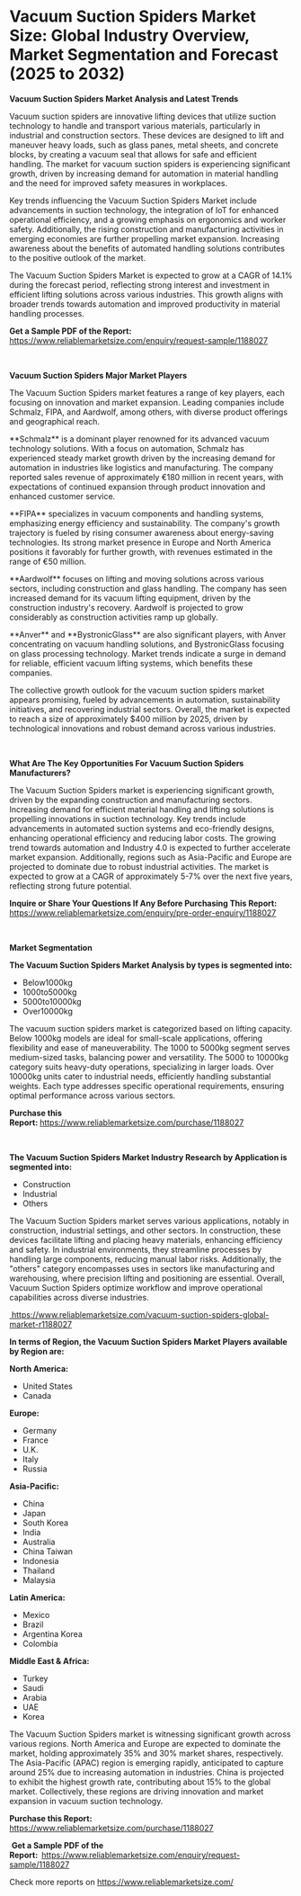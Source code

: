 <p><h1>Vacuum Suction Spiders Market Size: Global Industry Overview, Market Segmentation and Forecast (2025 to 2032)</h1></p><p><strong>Vacuum Suction Spiders Market Analysis and Latest Trends</strong></p>
<p><p>Vacuum suction spiders are innovative lifting devices that utilize suction technology to handle and transport various materials, particularly in industrial and construction sectors. These devices are designed to lift and maneuver heavy loads, such as glass panes, metal sheets, and concrete blocks, by creating a vacuum seal that allows for safe and efficient handling. The market for vacuum suction spiders is experiencing significant growth, driven by increasing demand for automation in material handling and the need for improved safety measures in workplaces.</p><p>Key trends influencing the Vacuum Suction Spiders Market include advancements in suction technology, the integration of IoT for enhanced operational efficiency, and a growing emphasis on ergonomics and worker safety. Additionally, the rising construction and manufacturing activities in emerging economies are further propelling market expansion. Increasing awareness about the benefits of automated handling solutions contributes to the positive outlook of the market.</p><p>The Vacuum Suction Spiders Market is expected to grow at a CAGR of 14.1% during the forecast period, reflecting strong interest and investment in efficient lifting solutions across various industries. This growth aligns with broader trends towards automation and improved productivity in material handling processes.</p></p>
<p><strong>Get a Sample PDF of the Report:&nbsp;</strong> <a href="https://www.reliablemarketsize.com/enquiry/request-sample/1188027?utm_campaign=2945&utm_medium=2&utm_source=Github&utm_content=ia&utm_term=30032025&utm_id=vacuum-suction-spiders">https://www.reliablemarketsize.com/enquiry/request-sample/1188027</a></p>
<p>&nbsp;</p>
<p><strong>Vacuum Suction Spiders Major Market Players</strong></p>
<p><p>The Vacuum Suction Spiders market features a range of key players, each focusing on innovation and market expansion. Leading companies include Schmalz, FIPA, and Aardwolf, among others, with diverse product offerings and geographical reach.</p><p>**Schmalz** is a dominant player renowned for its advanced vacuum technology solutions. With a focus on automation, Schmalz has experienced steady market growth driven by the increasing demand for automation in industries like logistics and manufacturing. The company reported sales revenue of approximately €180 million in recent years, with expectations of continued expansion through product innovation and enhanced customer service.</p><p>**FIPA** specializes in vacuum components and handling systems, emphasizing energy efficiency and sustainability. The company's growth trajectory is fueled by rising consumer awareness about energy-saving technologies. Its strong market presence in Europe and North America positions it favorably for further growth, with revenues estimated in the range of €50 million.</p><p>**Aardwolf** focuses on lifting and moving solutions across various sectors, including construction and glass handling. The company has seen increased demand for its vacuum lifting equipment, driven by the construction industry's recovery. Aardwolf is projected to grow considerably as construction activities ramp up globally.</p><p>**Anver** and **BystronicGlass** are also significant players, with Anver concentrating on vacuum handling solutions, and BystronicGlass focusing on glass processing technology. Market trends indicate a surge in demand for reliable, efficient vacuum lifting systems, which benefits these companies.</p><p>The collective growth outlook for the vacuum suction spiders market appears promising, fueled by advancements in automation, sustainability initiatives, and recovering industrial sectors. Overall, the market is expected to reach a size of approximately $400 million by 2025, driven by technological innovations and robust demand across various industries.</p></p>
<p>&nbsp;</p>
<p><strong>What Are The Key Opportunities For Vacuum Suction Spiders Manufacturers?</strong></p>
<p><p>The Vacuum Suction Spiders market is experiencing significant growth, driven by the expanding construction and manufacturing sectors. Increasing demand for efficient material handling and lifting solutions is propelling innovations in suction technology. Key trends include advancements in automated suction systems and eco-friendly designs, enhancing operational efficiency and reducing labor costs. The growing trend towards automation and Industry 4.0 is expected to further accelerate market expansion. Additionally, regions such as Asia-Pacific and Europe are projected to dominate due to robust industrial activities. The market is expected to grow at a CAGR of approximately 5-7% over the next five years, reflecting strong future potential.</p></p>
<p><strong>Inquire or Share Your Questions If Any Before Purchasing This Report:</strong> <a href="https://www.reliablemarketsize.com/enquiry/pre-order-enquiry/1188027?utm_campaign=2945&utm_medium=2&utm_source=Github&utm_content=ia&utm_term=30032025&utm_id=vacuum-suction-spiders">https://www.reliablemarketsize.com/enquiry/pre-order-enquiry/1188027</a></p>
<p>&nbsp;</p>
<p><strong>Market Segmentation</strong></p>
<p><strong>The Vacuum Suction Spiders Market Analysis by types is segmented into:</strong></p>
<p><ul><li>Below1000kg</li><li>1000to5000kg</li><li>5000to10000kg</li><li>Over10000kg</li></ul></p>
<p><p>The vacuum suction spiders market is categorized based on lifting capacity. Below 1000kg models are ideal for small-scale applications, offering flexibility and ease of maneuverability. The 1000 to 5000kg segment serves medium-sized tasks, balancing power and versatility. The 5000 to 10000kg category suits heavy-duty operations, specializing in larger loads. Over 10000kg units cater to industrial needs, efficiently handling substantial weights. Each type addresses specific operational requirements, ensuring optimal performance across various sectors.</p></p>
<p><strong>Purchase this Report:&nbsp;</strong><a href="https://www.reliablemarketsize.com/purchase/1188027?utm_campaign=2945&utm_medium=2&utm_source=Github&utm_content=ia&utm_term=30032025&utm_id=vacuum-suction-spiders">https://www.reliablemarketsize.com/purchase/1188027</a></p>
<p>&nbsp;</p>
<p><strong>The Vacuum Suction Spiders Market Industry Research by Application is segmented into:</strong></p>
<p><ul><li>Construction</li><li>Industrial</li><li>Others</li></ul></p>
<p><p>The Vacuum Suction Spiders market serves various applications, notably in construction, industrial settings, and other sectors. In construction, these devices facilitate lifting and placing heavy materials, enhancing efficiency and safety. In industrial environments, they streamline processes by handling large components, reducing manual labor risks. Additionally, the "others" category encompasses uses in sectors like manufacturing and warehousing, where precision lifting and positioning are essential. Overall, Vacuum Suction Spiders optimize workflow and improve operational capabilities across diverse industries.</p></p>
<p><a href="https://www.reliablemarketsize.com/vacuum-suction-spiders-global-market-r1188027?utm_campaign=2945&utm_medium=2&utm_source=Github&utm_content=ia&utm_term=30032025&utm_id=vacuum-suction-spiders">&nbsp;https://www.reliablemarketsize.com/vacuum-suction-spiders-global-market-r1188027</a></p>
<p><strong>In terms of Region, the Vacuum Suction Spiders Market Players available by Region are:</strong></p>
<p>
    <p> <strong> North America: </strong>
        <ul>
            <li>United States</li>
            <li>Canada</li>
        </ul>
        </p> 
    <p> <strong> Europe: </strong>
        <ul>
            <li>Germany</li>
            <li>France</li>
            <li>U.K.</li>
            <li>Italy</li>
            <li>Russia</li>
        </ul>
        </p> 
    <p> <strong> Asia-Pacific: </strong>
        <ul>
            <li>China</li>
            <li>Japan</li>
            <li>South Korea</li>
            <li>India</li>
            <li>Australia</li>
            <li>China Taiwan</li>
            <li>Indonesia</li>
            <li>Thailand</li>
            <li>Malaysia</li>
        </ul>
        </p> 
    <p> <strong> Latin America: </strong>
        <ul>
            <li>Mexico</li>
            <li>Brazil</li>
            <li>Argentina Korea</li>
            <li>Colombia</li>
        </ul>
        </p> 
    <p> <strong> Middle East & Africa: </strong>
        <ul>
            <li>Turkey</li>
            <li>Saudi</li>
            <li>Arabia</li>
            <li>UAE</li>
            <li>Korea</li>
        </ul>
    </p>
    </p>
<p><p>The Vacuum Suction Spiders market is witnessing significant growth across various regions. North America and Europe are expected to dominate the market, holding approximately 35% and 30% market shares, respectively. The Asia-Pacific (APAC) region is emerging rapidly, anticipated to capture around 25% due to increasing automation in industries. China is projected to exhibit the highest growth rate, contributing about 15% to the global market. Collectively, these regions are driving innovation and market expansion in vacuum suction technology.</p></p>
<p><strong>Purchase this Report: </strong><a href="https://www.reliablemarketsize.com/purchase/1188027?utm_campaign=2945&utm_medium=2&utm_source=Github&utm_content=ia&utm_term=30032025&utm_id=vacuum-suction-spiders">https://www.reliablemarketsize.com/purchase/1188027</a></p>
<p>&nbsp;<strong>Get a Sample PDF of the Report:&nbsp;&nbsp;</strong><a href="https://www.reliablemarketsize.com/enquiry/request-sample/1188027?utm_campaign=2945&utm_medium=2&utm_source=Github&utm_content=ia&utm_term=30032025&utm_id=vacuum-suction-spiders">https://www.reliablemarketsize.com/enquiry/request-sample/1188027</a></p>
<p><strong></strong></p>
<p>Check more reports on <a href="https://www.reliablemarketsize.com/?utm_campaign=2945&utm_medium=2&utm_source=Github&utm_content=ia&utm_term=30032025&utm_id=vacuum-suction-spiders">https://www.reliablemarketsize.com/</a></p>